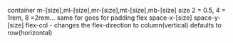 container
m-[size],ml-[size],mr-[size],mt-[size],mb-[size]
size 2 = 0.5, 4 = 1rem, 8 =2rem...
same for goes for padding
flex
space-x-[size]
space-y-[size]
flex-col - changes the flex-direction to column(vertical) defaults to row(horizontal)